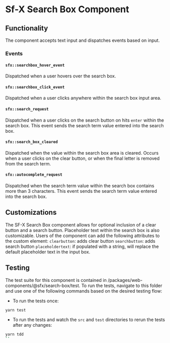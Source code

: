 # Sf-X Search Box Component

## Functionality

The component accepts text input and dispatches events based on input.

### Events

#### `sfx::searchbox_hover_event`

Dispatched when a user hovers over the search box.

#### `sfx::searchbox_click_event`

Dispatched when a user clicks anywhere within the search box input area.

#### `sfx::search_request`

Dispatched when a user clicks on the search button on hits `enter` within the search box. This event sends the search term value entered into the search box.

#### `sfx::search_box_cleared`

Dispatched when the value within the search box area is cleared. Occurs when a user clicks on the clear button, or when the final letter is removed from the search term.

#### `sfx::autocomplete_request`

Dispatched when the search term value within the search box contains more than 3 characters. This event sends the search term value entered into the search box.

## Customizations

The SF-X Search Box component allows for optional inclusion of a clear button and a search button. Placeholder text within the search box is also customizable.
Users of the component can add the following attributes to the custom element:
`clearbutton`: adds clear button
`searchbutton`: adds search button
`placeholdertext`: if populated with a string, will replace the default placeholder text in the input box.

## Testing

The test suite for this component is contained in /packages/web-components/@sfx/search-box/test.
To run the tests, navigate to this folder and use one of the following commands based on the desired testing flow:

- To run the tests once:

```sh
yarn test
```

- To run the tests and watch the `src` and `test` directories to rerun the tests after any changes:

```sh
yarn tdd
``
```
